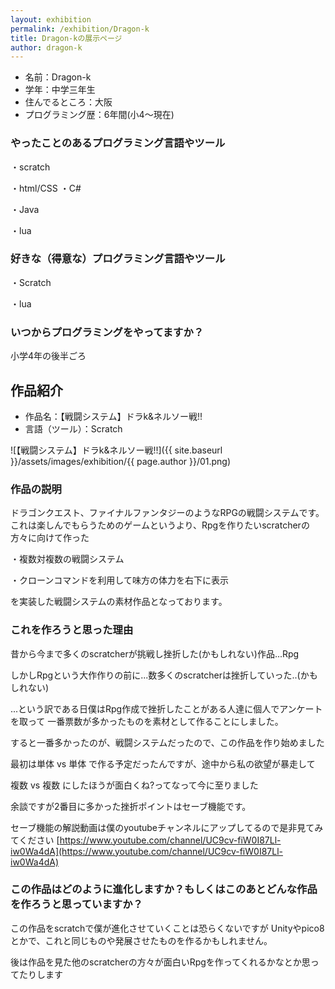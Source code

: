```yaml
---
layout: exhibition
permalink: /exhibition/Dragon-k
title: Dragon-kの展示ページ
author: dragon-k
---
```

- 名前：Dragon-k
- 学年：中学三年生
- 住んでるところ：大阪
- プログラミング歴：6年間(小4～現在)

### やったことのあるプログラミング言語やツール

・scratch

・html/CSS
・C#

・Java

・lua

### 好きな（得意な）プログラミング言語やツール

・Scratch

・lua

### いつからプログラミングをやってますか？

小学4年の後半ごろ

## 作品紹介

- 作品名：【戦闘システム】ドラk&ネルソー戦!!
- 言語（ツール）：Scratch

![【戦闘システム】ドラk&ネルソー戦!!]({{ site.baseurl }}/assets/images/exhibition/{{ page.author }}/01.png)

### 作品の説明

ドラゴンクエスト、ファイナルファンタジーのようなRPGの戦闘システムです。
これは楽しんでもらうためのゲームというより、Rpgを作りたいscratcherの方々に向けて作った

・複数対複数の戦闘システム

・クローンコマンドを利用して味方の体力を右下に表示

を実装した戦闘システムの素材作品となっております。

### これを作ろうと思った理由

昔から今まで多くのscratcherが挑戦し挫折した(かもしれない)作品...Rpg

しかしRpgという大作作りの前に...数多くのscratcherは挫折していった..(かもしれない)

...という訳である日僕はRpg作成で挫折したことがある人達に個人でアンケートを取って
一番票数が多かったものを素材として作ることにしました。

すると一番多かったのが、戦闘システムだったので、この作品を作り始めました

最初は単体 vs 単体 で作る予定だったんですが、途中から私の欲望が暴走して

複数 vs 複数 にしたほうが面白くね?ってなって今に至りました

余談ですが2番目に多かった挫折ポイントはセーブ機能です。

セーブ機能の解説動画は僕のyoutubeチャンネルにアップしてるので是非見てみてください
[https://www.youtube.com/channel/UC9cv-fiW0I87Ll-iw0Wa4dA](https://www.youtube.com/channel/UC9cv-fiW0I87Ll-iw0Wa4dA)

### この作品はどのように進化しますか？もしくはこのあとどんな作品を作ろうと思っていますか？

この作品をscratchで僕が進化させていくことは恐らくないですが
Unityやpico8とかで、これと同じものや発展させたものを作るかもしれません。

後は作品を見た他のscratcherの方々が面白いRpgを作ってくれるかなとか思ってたりします
